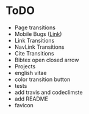 # ToDO

* Page transitions
* Mobile Bugs ([Link](https://css-tricks.com/snippets/css/momentum-scrolling-on-ios-overflow-elements/))
* Link Transitions
* NavLink Transitions
* Cite Transitions
* Bibtex open closed arrow
* Projects
* english vitae
* color transition button
* tests
* add travis and codeclimste
* add README
* favicon
